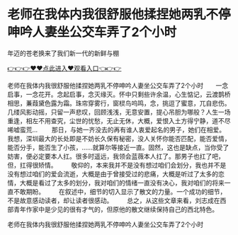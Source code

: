 # 老师在我体内我很舒服他揉捏她两乳不停呻吟人妻坐公交车弄了2个小时
年迈的苍老换来了我们新一代的新鲜与棚

<a href="https://github.com/qdmang/dhap/issues/1">👉👉👉♥♥点此进入♥观看入口👈👉👉</a>

老师在我体内我很舒服他揉捏她两乳不停呻吟人妻坐公交车弄了2个小时　　一念启事，一念花开。念起启事，念灭缘灭。怀中只剩些许余温，心生惦记，云渡鹊桥相思，蒹葭黛色露为霜。珠帘穿雾行，窗棂鸟呜鸣，念，挑逗了蜜意，兀自悲伤。几缕风影动摇，只留一声悲叹，回顾浅浅，无意安置，提心吊胆为哪般？人生一场重逢，相左不用查究，尘世的忧愁，无止无休，大概，爱恨入土方得宁静，道不尽唏嘘蛮荒...
　　那日，与她一齐没去的再有谁人衷爱起名的男子，她们在相爱。我想，深圳最大的长处即是不妨长久保有秘密，没人关怀你能否匹配，能否爱情，能否分手，能否生了小孩，……就算尔等接近一直。固然，这也是缺点，当你受了妨害，便必定要本人扛。很多时遥远，我领会蓝薇本人扛了。那男子也扛了吧，但，扛得很矫情。
　　敬仰的，本来我并不是没有想过咱们会划分，我也并不是没有想过咱们的爱会流逝，大概是由于曾接受过的悲痛，大概是听过了太多的恋情，大概是看过了太多的划分，我对咱们的情绪一直没有决心，我对咱们的将来一直不敢期盼。
　　在叙述中，细节的切入显示了散文的力量。一个成功的细节，不是故意感动读者，却让读者很感动。
　　总之，从这些文章来看，刘志成在西部青年作家中是少见的很有才气的，但原他的散文继续保持自己的西北特色。

老师在我体内我很舒服他揉捏她两乳不停呻吟人妻坐公交车弄了2个小时
